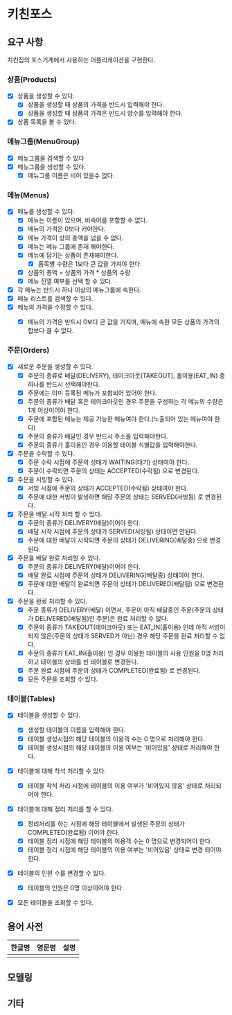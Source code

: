 # 키친포스

## 요구 사항

치킨집의 포스기계에서 사용하는 어플리케이션을 구현한다.

### 상품(Products)

- [x] 상품을 생성할 수 있다.
  - [x] 상품을 생성할 때 상품의 가격을 반드시 입력해야 한다.
  - [x] 상품을 생성할 때 상품의 가격은 반드시 양수를 입력해야 한다.
- [x] 상품 목록을 볼 수 있다.

### 메뉴그룹(MenuGroup)

- [x] 메뉴그룹을 검색할 수 있다
- [x] 메뉴그룹을 생성할 수 있다.
  - [x] 메뉴그룹 이름은 비어 있을수 없다. 

### 메뉴(Menus)

- [x] 메뉴를 생성할 수 있다.
  - [x] 메뉴는 이름이 있으며, 비속어를 포함할 수 없다.
  - [x] 메뉴의 가격은 0보다 커야한다.
  - [x] 메뉴 가격이 상의 총액을 넘을 수 없다.
  - [x] 메뉴는 메뉴 그룹에 존재 해야한다.
  - [x] 메뉴에 담기는 상품이 존재해야한다.
    -  [x] 품목별 수량은 1보다 큰 값을 가져야 한다.
  - [x] 상품의 총액 = 상품의 가격 * 상품의 수량
  - [x] 메뉴 진열 여부를 선택 할 수 있다.
- [x] 각 메뉴는 반드시 하나 이상의 메뉴그룹에 속한다.
- [x] 메뉴 리스트를 검색할 수 있다.
- [x] 메뉴의 가격을 수정할 수 있다.
  - [x] 메뉴의 가격은 반드시 0보다 큰 값을 가지며, 메뉴에 속한 모든 상품의 가격의 합보다 클 수 없다.


### 주문(Orders)

- [x] 새로운 주문을 생성할 수 있다.
  - [x] 주문의 종류로 배달(DELIVERY), 테이크아웃(TAKEOUT), 홀이용(EAT_IN) 중 하나를 반드시 선택해야한다.
  - [x] 주문에는 이미 등록된 메뉴가 포함되어 있어야 한다.
  - [x] 주문의 종류가 배달 혹은 테이크아웃인 경우 주문을 구성하는 각 메뉴의 수량은 1개 이상이어야 한다.   
  - [x] 주문에 포함된 메뉴는 제공 가능한 메뉴여야 한다.(노출되어 있는 메뉴여야 한다)
  - [x] 주문의 종류가 배달인 경우 반드시 주소를 입력해야한다.
  - [x] 주문의 종류가 홀이용인 경우 이용할 테이블 식별값을 입력해야한다.
- [x] 주문을 수락할 수 있다.
  - [x] 주문 수락 시점에 주문의 상태가 WAITING(대기) 상태여야 한다.
  - [x] 주문이 수락되면 주문의 상태는 ACCEPTED(수락됨) 으로 변경된다.
- [x] 주문을 서빙할 수 있다.
  - [x] 서빙 시점에 주문의 상태가 ACCEPTED(수락됨) 상태여야 한다.
  - [x] 주문에 대한 서빙이 발생하면 해당 주문의 상태는 SERVED(서빙됨) 로 변경된다.
- [x] 주문을 배달 시작 처리 할 수 있다.
  - [x] 주문의 종류가 DELIVERY(배달)이어야 한다.
  - [x] 배달 시작 시점에 주문의 상태가 SERVED(서빙됨) 상태이면 안된다.
  - [x] 주문에 대한 배달이 시작되면 주문의 상태가 DELIVERING(배달중) 으로 변경된다.
- [x] 주문을 배달 완료 처리할 수 있다.
  - [x] 주문의 종류가 DELIVERY(배달)이어야 한다.
  - [x] 배달 완료 시점에 주문의 상태가 DELIVERING(배달중) 상태여야 한다.
  - [x] 주문에 대한 배달이 완료되면 주문의 상태가 DELIVERED(배달됨) 으로 변경된다.
- [x] 주문을 완료 처리할 수 있다.
  - [x] 주문 종류가 DELIVERY(배달) 이면서, 주문이 아직 배달중인 주문(주문의 상태가 DELIVERED(배달됨)인 주문)은 완료 처리할 수 없다.
  - [x] 주문의 종류가 TAKEOUT(테이크아웃) 또는 EAT_IN(홀이용) 인데 아직 서빙이 되지 않은(주문의 상태가 SERVED가 아닌) 경우 해당 주문을 완료 처리할 수 없다.
  - [x] 주문의 종류가 EAT_IN(홀이용) 인 경우 이용한 테이블의 사용 인원을 0명 처리하고 테이블의 상태를 빈 테이블로 변경한다.
  - [x] 주문 완료 시점에 주문의 상태가 COMPLETED(완료됨) 로 변경된다.
  - [x] 모든 주문을 조회할 수 있다.

### 테이블(Tables)

- [x] 테이블을 생성할 수 있다.
  - [x] 생성할 테이블의 이름을 입력해야 한다.
  - [x] 테이블 생성시점의 해당 테이블의 이용객 수는 0 명으로 처리해야 한다.
  - [x] 테이블 생성시점의 해당 테이블의 이용 여부는 '비어있음' 상태로 처리해야 한다.
- [x] 테이블에 대해 착석 처리할 수 있다.
  - [x] 테이블 착석 처리 시점에 테이블의 이용 여부가 '비어있지 않음' 상태로 처리되어야 한다.
- [x] 테이블에 대해 정리 처리를 할 수 있다.
  - [x] 정리처리를 하는 시점에 해당 테이블에서 발생된 주문의 상태가 COMPLETED(완료됨) 이어야 한다.
  - [x] 테이블 정리 시점에 해당 테이블의 이용객 수는 0 명으로 변경되어야 한다.
  - [x] 테이블 정리 시점에 해당 테이블의 이용 여부는 '비어있음' 상태로 변경 되어야 한다.
- [x] 테이블의 인원 수를 변경할 수 있다.
  - [x] 테이블의 인원은 0명 이상이어야 한다.
- [x] 모든 테이블을 조회할 수 있다.


## 용어 사전

| 한글명 | 영문명 | 설명 |
| --- | --- | --- |
|  |  |  |

## 모델링

## 기타


